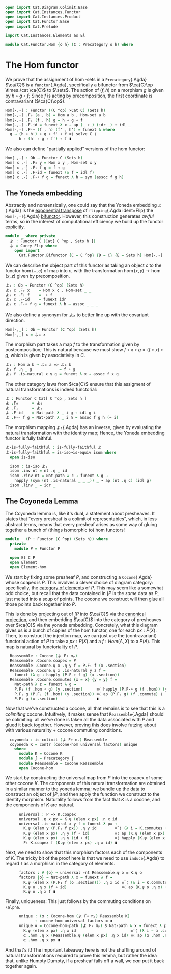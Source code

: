 ```agda
open import Cat.Diagram.Colimit.Base
open import Cat.Instances.Functor
open import Cat.Instances.Product
open import Cat.Functor.Base
open import Cat.Prelude

import Cat.Instances.Elements as El

module Cat.Functor.Hom {o h} (C : Precategory o h) where
```

# The Hom functor

We prove that the assignment of $\hom$-sets in a `Precategory`{.Agda}
$\ca{C}$ is a `functor`{.Agda}, specifically a bifunctor from $\ca{C}\op
\times_\cat \ca{C}$ to $\sets$. The action of $(f, h)$ on a morphism $g$
is given by $h \circ g \circ f$; Since $f$ is acting by precomposition,
the first coordinate is contravariant ($\ca{C}\op$).

<!--
```agda
open import Cat.Reasoning C
open Functor
open _=>_
private variable
  a b : Ob
```
-->

```agda
Hom[-,-] : Functor ((C ^op) ×Cat C) (Sets h)
Hom[-,-] .F₀ (a , b) = Hom a b , Hom-set a b
Hom[-,-] .F₁ (f , h) g = h ∘ g ∘ f
Hom[-,-] .F-id = funext λ x → ap (_ ∘_) (idr _) ∙ idl _
Hom[-,-] .F-∘ (f , h) (f' , h') = funext λ where
  g → (h ∘ h') ∘ g ∘ f' ∘ f ≡⟨ solve C ⟩
      h ∘ (h' ∘ g ∘ f') ∘ f ∎
```

We also can define "partially applied" versions of the hom functor:
```agda
Hom[_,-] : Ob → Functor C (Sets h)
Hom[ x ,-] .F₀ y = Hom x y , Hom-set x y
Hom[ x ,-] .F₁ f g = f ∘ g
Hom[ x ,-] .F-id = funext (λ f → idl f)
Hom[ x ,-] .F-∘ f g = funext λ h → sym (assoc f g h)
```


## The Yoneda embedding

Abstractly and nonsensically, one could say that the Yoneda embedding
`よ`{.Agda} is the [exponential transpose] of `flipping`{.Agda
ident=Flip} the `Hom[-,-]`{.Agda} [bifunctor]. However, this
construction generates _awful_ terms, so in the interest of
computational efficiency we build up the functor explicitly.

[exponential transpose]: Cat.Instances.Functor.html#currying
[bifunctor]: Cat.Functor.Bifunctor.html

```agda
module _ where private
  よ : Functor C (Cat[ C ^op , Sets h ])
  よ = Curry Flip where 
    open import 
      Cat.Functor.Bifunctor {C = C ^op} {D = C} {E = Sets h} Hom[-,-]
```

We can describe the object part of this functor as taking an object $c$
to the functor $\hom(-,c)$ of map into $c$, with the transformation
$\hom(x,y) \to \hom(x,z)$ given by precomposition.

```agda
よ₀ : Ob → Functor (C ^op) (Sets h)
よ₀ c .F₀ x    = Hom x c , Hom-set _ _
よ₀ c .F₁ f    = _∘ f
よ₀ c .F-id    = funext idr
よ₀ c .F-∘ f g = funext λ h → assoc _ _ _

```

We also define a synonym for よ₀ to better line up with the covariant
direction.

```agda
Hom[-,_] : Ob → Functor (C ^op) (Sets h)
Hom[-,_] x = よ₀ x
```

The morphism part takes a map $f$ to the transformation given by
postcomposition; This is natural because we must show $f \circ x \circ g
= (f \circ x) \circ g$, which is given by associativity in $C$.

```agda
よ₁ : Hom a b → よ₀ a => よ₀ b
よ₁ f .η _ g            = f ∘ g
よ₁ f .is-natural x y g = funext λ x → assoc f x g
```

The other category laws from $\ca{C}$ ensure that this assigment of
natural transformations is indeed functorial:

```agda
よ : Functor C Cat[ C ^op , Sets h ]
よ .F₀      = よ₀
よ .F₁      = よ₁
よ .F-id    = Nat-path λ _ i g → idl g i
よ .F-∘ f g = Nat-path λ _ i h → assoc f g h (~ i)
```

The morphism mapping `よ₁`{.Agda} has an inverse, given by evaluating the
natural transformation with the identity map; Hence, the Yoneda
embedding functor is fully faithful.

```agda
よ-is-fully-faithful : is-fully-faithful よ
よ-is-fully-faithful = is-iso→is-equiv isom where
  open is-iso

  isom : is-iso よ₁
  isom .inv nt = nt .η _ id
  isom .rinv nt = Nat-path λ c → funext λ g → 
    happly (sym (nt .is-natural _ _ _)) _ ∙ ap (nt .η c) (idl g)
  isom .linv _ = idr _
```


## The Coyoneda Lemma

The Coyoneda lemma is, like it's dual, a statement about presheaves.
It states that "every presheaf is a colimit of representables", which,
in less abstract terms, means that every presheaf arises as some way
of gluing together a bunch of (things isomorphic to) hom functors!

```agda
module _ (P : Functor (C ^op) (Sets h)) where
  private
    module P = Functor P

  open El C P
  open Element
  open Element-hom
```

We start by fixing some presheaf $P$, and constructing a `Cocone`{.Agda}
whose coapex is $P$. This involves a clever choice of diagram category:
specifically, the [category of elements] of $P$. This may seem like
a somewhat odd choice, but recall that the data contained in $\int P$
is the _same_ data as $P$, just melted into a soup of points.
The cocone we construct will then glue all those points back together
into $P$.

[category of elements]: Cat.Instances.Elements.html

This is done by projecting out of $\int P$ into $\ca{C}$ via the
[canonical projection], and then embedding $\ca{C}$ into the category
of presheaves over $\ca{C}$ via the yoneda embedding. Concretely, what
this diagram gives us is a bunch of copies of the hom functor, one
for each $px : P(X)$. Then, to construct the injection map, we
can just use the (contravariant) functorial action of $P$ to take a
$px : P(X)$ and a $f : Hom(A, X)$ to a $P(A)$. This map is natural
by functoriality of $P$.

[canonical projection]: Cat.Instances.Elements.html#Projection


```agda
  Reassemble : Cocone (よ F∘ πₚ)
  Reassemble .Cocone.coapex = P
  Reassemble .Cocone.ψ x .η y f = P.F₁ f (x .section)
  Reassemble .Cocone.ψ x .is-natural y z f =
    funext (λ g → happly (P.F-∘ f g) (x .section))
  Reassemble .Cocone.commutes {x = x} {y = y} f =
    Nat-path λ z → funext λ g →
    P.F₁ (f .hom ∘ g) (y .section)      ≡⟨ happly (P.F-∘ g (f .hom)) (y .section) ⟩
    P.F₁ g (P.F₁ (f .hom) (y .section)) ≡⟨ ap (P.F₁ g) (f .commute) ⟩
    P.F₁ g (x .section)                 ∎
```

Now that we've constructed a cocone, all that remains is to see that
this is a _colimiting_ cocone. Intuitively, it makes sense that
`Reassemble`{.Agda} should be colimiting: all we've done is taken
all the data associated with $P$ and glued it back together.
However, proving this does involve futzing about with various
naturality + cocone commuting conditions.

```agda
  coyoneda : is-colimit (よ F∘ πₚ) Reassemble
  coyoneda K = contr (cocone-hom universal factors) unique
    where
      module K = Cocone K
      module ∫ = Precategory ∫
      module Reassemble = Cocone Reassemble
      open Cocone-hom
```

We start by constructing the universal map from $P$ into the coapex
of some other cocone $K$. The components of this natural transformation
are obtained in a similar manner to the yoneda lemma; we bundle up
the data to construct an object of $\int P$, and then apply the
function we construct to the identity morphism. Naturality follows
from the fact that $K$ is a cocone, and the components of $K$
are natural.
       
```agda
      universal : P => K.coapex 
      universal .η x px = K.ψ (elem x px) .η x id
      universal .is-natural x y f = funext λ px →
        K.ψ (elem y (P.F₁ f px)) .η y id        ≡˘⟨ (λ i → K.commutes (induce f px) i .η y id) ⟩
        K.ψ (elem x px) .η y (f ∘ id)           ≡⟨ ap (K.ψ (elem x px) .η y) id-comm ⟩
        K.ψ (elem x px) .η y (id ∘ f)           ≡⟨ happly (K.ψ (elem x px) .is-natural x y f) id ⟩
        F₁ K.coapex f (K.ψ (elem x px) .η x id) ∎
```

Next, we need to show that this morphism factors each of the components
of $K$. The tricky bit of the proof here is that we need to use
`induce`{.Agda} to regard `f` as a morphism in the category of elements.

```agda
      factors : ∀ {o} → universal ∘nt Reassemble.ψ o ≡ K.ψ o
      factors {o} = Nat-path λ x → funext λ f →
        K.ψ (elem x (P.F₁ f (o .section))) .η x id ≡˘⟨ (λ i → K.commutes (induce f (o .section)) i .η x id) ⟩
        K.ψ o .η x (f ∘ id)                        ≡⟨ ap (K.ψ o .η x) (idr f) ⟩
        K.ψ o .η x f ∎
```

Finally, uniqueness: This just follows by the commuting
conditions on `\alpha`.

```agda
      unique : (α : Cocone-hom (よ F∘ πₚ) Reassemble K)
             → cocone-hom universal factors ≡ α
      unique α = Cocone-hom-path (よ F∘ πₚ) $ Nat-path λ x → funext λ px →
        K.ψ (elem x px) .η x id                        ≡˘⟨ (λ i → α .commutes {o = elem x px} i .η x id) ⟩
        α .hom .η x (Reassemble.ψ (elem x px) .η x id) ≡⟨ ap (α .hom .η x) (happly (P.F-id) px) ⟩
        α .hom .η x px ∎
```

And that's it! The important takeaway here is not the shuffling around
of natural transformations required to prove this lemma, but rather
the idea that, unlike Humpty Dumpty, if a presheaf falls off a wall,
we _can_ put it back together again.

